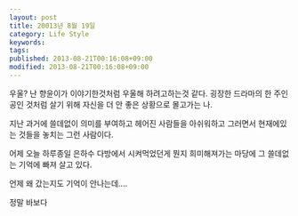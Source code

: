```yaml
---
layout: post
title: 20013년 8월 19일
category: Life Style
keywords: 
tags: 
published: 2013-08-21T00:16:08+09:00
modified: 2013-08-21T00:16:08+09:00
---
```

우울? 난 향윤이가 이야기한것처럼 우울해 하려고하는것 같다. 굉장한 드라마의 한 주인공인 것처럼 살기 위해 자신을 더 안 좋은 상황으로 몰고가는 나.

지난 과거에 쓸데없이 의미를 부여하고 헤어진 사람들을 아쉬워하고 그러면서 현재에있는 것들을 놓치는 그런 사람이다.

어제 오늘 하루종일 은하수 다방에서 시켜먹었던게 뭔지 희미해져가는 마당에 그 쓸데없는 기억에 빠져 살고 있다.

언제 왜 갔는지도 기억이 안나는데....

정말 바보다

